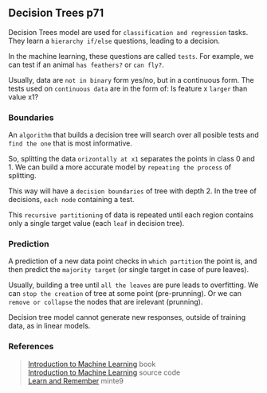 ## Decision Trees p71

Decision Trees model are used for `classification and regression` tasks.
They learn a `hierarchy if/else` questions, leading to a decision. 

In the machine learning, these questions are called `tests`.
For example, we can test if an animal `has feathers?` or `can fly?`.

Usually, data are `not in binary` form yes/no, but in a continuous form.
The tests used on `continuous data` are in the form of:
Is feature x `larger` than value x1?

### Boundaries

An `algorithm` that builds a decision tree will search over all posible tests 
and `find the one` that is most informative.

So, splitting the data `orizontally at x1` separates the points in class 0 and 1.
We can build a more accurate model by `repeating the process` of splitting.

This way will have a `decision boundaries` of tree with depth 2.
In the tree of decisions, `each node` containing a test.

This `recursive partitioning` of data is repeated until each region 
contains only a single target value (each `leaf` in decision tree).

### Prediction

A prediction of a new data point checks in `which partition` the point is, 
and then predict the `majority target` (or single target in case of pure leaves).

Usually, building a tree until `all the leaves` are pure leads to overfitting.
We can `stop the creation` of tree at some point (pre-prunning).
Or we can `remove or collapse` the nodes that are irelevant (prunning).

Decision tree model cannot generate new responses, outside of training data, 
as in linear models.


### References

> [Introduction to Machine Learning](https://www.amazon.com/gp/product/B01M0LNE8C) book  
> [Introduction to Machine Learning](https://github.com/amueller/introduction_to_ml_with_python/blob/master/02-supervised-learning.ipynb#Decision-trees) source code  
> [Learn and Remember](https://www.minte9.com/mlearning) minte9  